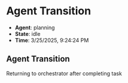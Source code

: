 # Agent Transition

- **Agent**: planning
- **State**: idle
- **Time**: 3/25/2025, 9:24:24 PM

## Agent Transition

Returning to orchestrator after completing task

